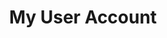 ---
redirect: "/docs/my-user-account/my-user-account.html"
title: "My User Account"
mainPage: false
order: 3
---